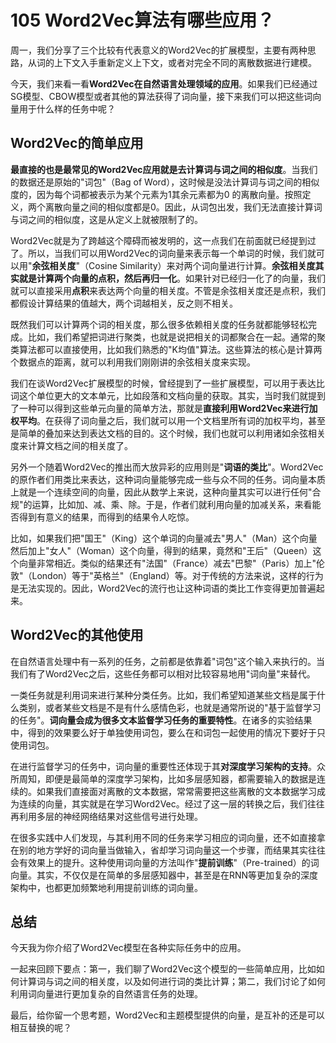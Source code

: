 # 105 Word2Vec算法有哪些应用？

周一，我们分享了三个比较有代表意义的Word2Vec的扩展模型，主要有两种思路，从词的上下文入手重新定义上下文，或者对完全不同的离散数据进行建模。

今天，我们来看一看**Word2Vec在自然语言处理领域的应用**。如果我们已经通过SG模型、CBOW模型或者其他的算法获得了词向量，接下来我们可以把这些词向量用于什么样的任务中呢？

## Word2Vec的简单应用

**最直接的也是最常见的Word2Vec应用就是去计算词与词之间的相似度**。当我们的数据还是原始的"词包"（Bag
of
Word），这时候是没法计算词与词之间的相似度的，因为每个词都被表示为某个元素为1其余元素都为0
的离散向量。按照定义，两个离散向量之间的相似度都是0。因此，从词包出发，我们无法直接计算词与词之间的相似度，这是从定义上就被限制了的。

Word2Vec就是为了跨越这个障碍而被发明的，这一点我们在前面就已经提到过了。所以，当我们可以用Word2Vec的词向量来表示每一个单词的时候，我们就可以用"**余弦相关度**"（Cosine
Similarity）来对两个词向量进行计算。**余弦相关度其实就是计算两个向量的点积，然后再归一化**。如果针对已经归一化了的向量，我们就可以直接采用**点积**来表达两个向量的相关度。不管是余弦相关度还是点积，我们都假设计算结果的值越大，两个词越相关，反之则不相关。

既然我们可以计算两个词的相关度，那么很多依赖相关度的任务就都能够轻松完成。比如，我们希望把词进行聚类，也就是说把相关的词都聚合在一起。通常的聚类算法都可以直接使用，比如我们熟悉的"K均值"算法。这些算法的核心是计算两个数据点的距离，就可以利用我们刚刚讲的余弦相关度来实现。

我们在谈Word2Vec扩展模型的时候，曾经提到了一些扩展模型，可以用于表达比词这个单位更大的文本单元，比如段落和文档向量的获取。其实，当时我们就提到了一种可以得到这些单元向量的简单方法，那就是**直接利用Word2Vec来进行加权平均**。在获得了词向量之后，我们就可以用一个文档里所有词的加权平均，甚至是简单的叠加来达到表达文档的目的。这个时候，我们也就可以利用诸如余弦相关度来计算文档之间的相关度了。

另外一个随着Word2Vec的推出而大放异彩的应用则是"**词语的类比**"。Word2Vec的原作者们用类比来表达，这种词向量能够完成一些与众不同的任务。词向量本质上就是一个连续空间的向量，因此从数学上来说，这种向量其实可以进行任何"合规"的运算，比如加、减、乘、除。于是，作者们就利用向量的加减关系，来看能否得到有意义的结果，而得到的结果令人吃惊。

比如，如果我们把"国王"（King）这个单词的向量减去"男人"（Man）这个向量然后加上"女人"（Woman）这个向量，得到的结果，竟然和"王后"（Queen）这个向量非常相近。类似的结果还有"法国"（France）减去"巴黎"（Paris）加上"伦敦"（London）等于"英格兰"（England）等。对于传统的方法来说，这样的行为是无法实现的。因此，Word2Vec的流行也让这种词语的类比工作变得更加普遍起来。

## Word2Vec的其他使用

在自然语言处理中有一系列的任务，之前都是依靠着"词包"这个输入来执行的。当我们有了Word2Vec之后，这些任务都可以相对比较容易地用"词向量"来替代。

一类任务就是利用词来进行某种分类任务。比如，我们希望知道某些文档是属于什么类别，或者某些文档是不是有什么感情色彩，也就是通常所说的"基于监督学习的任务"。**词向量会成为很多文本监督学习任务的重要特性**。在诸多的实验结果中，得到的效果要么好于单独使用词包，要么在和词包一起使用的情况下要好于只使用词包。

在进行监督学习的任务中，词向量的重要性还体现于其**对深度学习架构的支持**。众所周知，即便是最简单的深度学习架构，比如多层感知器，都需要输入的数据是连续的。如果我们直接面对离散的文本数据，常常需要把这些离散的文本数据学习成为连续的向量，其实就是在学习Word2Vec。经过了这一层的转换之后，我们往往再利用多层的神经网络结果对这些信号进行处理。

在很多实践中人们发现，与其利用不同的任务来学习相应的词向量，还不如直接拿在别的地方学好的词向量当做输入，省却学习词向量这一个步骤，而结果其实往往会有效果上的提升。这种使用词向量的方法叫作"**提前训练**"（Pre-trained）的词向量。其实，不仅仅是在简单的多层感知器中，甚至是在RNN等更加复杂的深度架构中，也都更加频繁地利用提前训练的词向量。

## 总结

今天我为你介绍了Word2Vec模型在各种实际任务中的应用。

一起来回顾下要点：第一，我们聊了Word2Vec这个模型的一些简单应用，比如如何计算词与词之间的相关度，以及如何进行词的类比计算；第二，我们讨论了如何利用词向量进行更加复杂的自然语言任务的处理。

最后，给你留一个思考题，Word2Vec和主题模型提供的向量，是互补的还是可以相互替换的呢？
